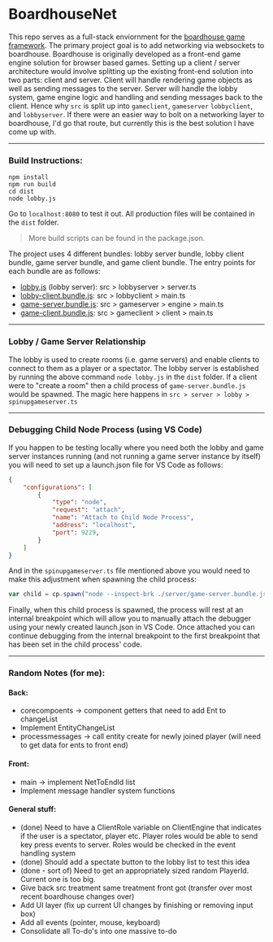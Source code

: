 # BoardhouseNet
This repo serves as a full-stack enviornment for the [boardhouse game framework](https://github.com/jjwall/BoardhouseTS). The primary project goal is to add networking via websockets to boardhouse. Boardhouse is originally developed as a front-end game engine solution for browser based games. Setting up a client / server architecture would involve splitting up the existing front-end solution into two parts: client and server. Client will handle rendering game objects as well as sending messages to the server. Server will handle the lobby system, game engine logic and handling and sending messages back to the client. Hence why ``src`` is split up into ``gameclient``, ``gameserver`` ``lobbyclient``, and ``lobbyserver``.  If there were an easier way to bolt on a networking layer to boardhouse, I'd go that route, but currently this is the best solution I have come up with.

___

### Build Instructions:
```
npm install
npm run build
cd dist
node lobby.js
```

Go to ``localhost:8080`` to test it out. All production files will be contained in the ``dist`` folder.

> More build scripts can be found in the package.json. 

The project uses 4 different bundles: lobby server bundle, lobby client bundle, game server bundle, and game client bundle. The entry points for each bundle are as follows:
* <u>lobby.js</u> (lobby server): src > lobbyserver > server.ts
* <u>lobby-client.bundle.js</u>: src > lobbyclient > main.ts
* <u>game-server.bundle.js</u>: src > gameserver > engine > main.ts
* <u>game-client.bundle.js</u>: src > gameclient > client > main.ts
___

### Lobby / Game Server Relationship

The lobby is used to create rooms (i.e. game servers) and enable clients to connect to them as a player or a spectator. The lobby server is established by running the above command ``node lobby.js`` in the ``dist`` folder. If a client were to "create a room" then a child process of ``game-server.bundle.js`` would be spawned. The magic here happens in ``src > server > lobby > spinupgameserver.ts``

___

### Debugging Child Node Process (using VS Code)
If you happen to be testing locally where you need both the lobby and game server instances running (and not running a game server instance by itself) you will need to set up a launch.json file for VS Code as follows:

```json
{
    "configurations": [
        {
            "type": "node",
            "request": "attach",
            "name": "Attach to Child Node Process",
            "address": "localhost",
            "port": 9229,
        }
    ]
}
```
And in the ```spinupgameserver.ts``` file mentioned above you would need to make this adjustment when spawning the child process:

```js
var child = cp.spawn("node --inspect-brk ./server/game-server.bundle.js " + port, { shell: true });
```

Finally, when this child process is spawned, the process will rest at an internal breakpoint which will allow you to manually attach the debugger using your newly created launch.json in VS Code. Once attached you can continue debugging from the internal breakpoint to the first breakpoint that has been set in the child process' code.
___

### Random Notes (for me):

#### Back:
* corecompoents -> component getters that need to add Ent to changeList
* Implement EntityChangeList
* processmessages -> call entity create for newly joined player (will need to get data for ents to front end)

#### Front:
* main -> implement NetToEndId list
* Implement message handler system functions

#### General stuff:
* (done) Need to have a ClientRole variable on ClientEngine that indicates if the user is a spectator, player etc. Player roles would be able to send key press events to server.
Roles would be checked in the event handling system
* (done) Should add a spectate button to the lobby list to test this idea
* (done - sort of) Need to get an appropriately sized random PlayerId. Current one is too big.
* Give back src treatment same treatment front got (transfer over most recent boardhouse changes over)
* Add UI layer (fix up current UI changes by finishing or removing input box)
* Add all events (pointer, mouse, keyboard)
* Consolidate all To-do's into one massive to-do
